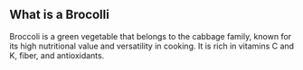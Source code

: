 ## What is a Brocolli

Broccoli is a green vegetable that belongs to the cabbage family, known for its high nutritional value and versatility in cooking. It is rich in vitamins C and K, fiber, and antioxidants.
